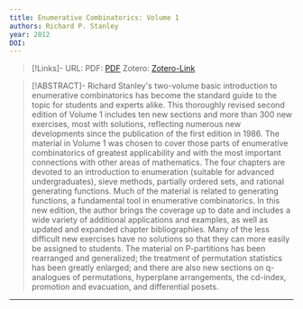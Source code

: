 ```yaml
---
title: Enumerative Combinatorics: Volume 1
authors: Richard P. Stanley
year: 2012
DOI: 
---
```


>[!Links]-
>URL: 
>PDF: [PDF](../PDFs/stanley2012.pdf)
>Zotero: [Zotero-Link](zotero://select/items/@stanley2012)

>[!ABSTRACT]-
>Richard Stanley's two-volume basic introduction to enumerative combinatorics has become the standard guide to the topic for students and experts alike. This thoroughly revised second edition of Volume 1 includes ten new sections and more than 300 new exercises, most with solutions, reflecting numerous new developments since the publication of the first edition in 1986. The material in Volume 1 was chosen to cover those parts of enumerative combinatorics of greatest applicability and with the most important connections with other areas of mathematics. The four chapters are devoted to an introduction to enumeration (suitable for advanced undergraduates), sieve methods, partially ordered sets, and rational generating functions. Much of the material is related to generating functions, a fundamental tool in enumerative combinatorics. In this new edition, the author brings the coverage up to date and includes a wide variety of additional applications and examples, as well as updated and expanded chapter bibliographies. Many of the less difficult new exercises have no solutions so that they can more easily be assigned to students. The material on P-partitions has been rearranged and generalized; the treatment of permutation statistics has been greatly enlarged; and there are also new sections on q-analogues of permutations, hyperplane arrangements, the cd-index, promotion and evacuation, and differential posets.

---

